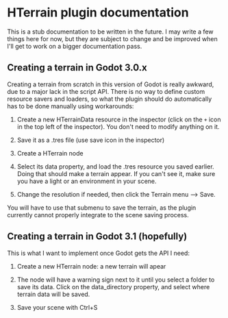 HTerrain plugin documentation
===============================

This is a stub documentation to be written in the future.
I may write a few things here for now, but they are subject to change and be improved when I'll get to work on a bigger documentation pass.


Creating a terrain in Godot 3.0.x
--------------------------------------

Creating a terrain from scratch in this version of Godot is really awkward, due to a major lack in the script API. There is no way to define custom resource savers and loaders, so what the plugin should do automatically has to be done manually using workarounds:

1) Create a new HTerrainData resource in the inspector (click on the `+` icon in the top left of the inspector). You don't need to modify anything on it.

2) Save it as a .tres file (use save icon in the inspector)

3) Create a HTerrain node

4) Select its data property, and load the .tres resource you saved earlier. Doing that should make a terrain appear. If you can't see it, make sure you have a light or an environment in your scene.

5) Change the resolution if needed, then click the Terrain menu --> Save.

You will have to use that submenu to save the terrain, as the plugin currently cannot properly integrate to the scene saving process.


Creating a terrain in Godot 3.1 (hopefully)
-------------------------------------------

This is what I want to implement once Godot gets the API I need:

1) Create a new HTerrain node: a new terrain will apear

2) The node will have a warning sign next to it until you select a folder to save its data. Click on the data_directory property, and select where terrain data will be saved.

3) Save your scene with Ctrl+S

